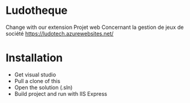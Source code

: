 # Ludotheque
Change with our extension
Projet web Concernant la gestion de jeux de société
https://ludotech.azurewebsites.net/
# Installation
- Get visual studio
- Pull a clone of this 
- Open the solution (.sln)
- Build project and run with IIS Express